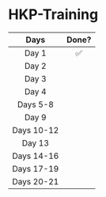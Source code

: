 # HKP-Training
| Days       | Done? |
|:------------:|:-------:|
| Day 1      |   ✅    |
| Day 2      |       |
| Day 3      |       |
| Day 4      |       |
| Days 5-8   |       |
| Day 9      |       |
| Days 10-12 |       |
| Day 13     |       |
| Days 14-16 |       |
| Days 17-19 |       |
| Days 20-21 |       |
